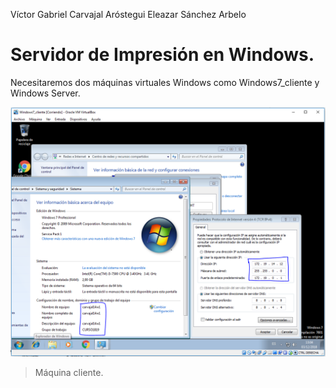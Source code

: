 Víctor Gabriel Carvajal Aróstegui
Eleazar Sánchez Arbelo

# Servidor de Impresión en Windows.

Necesitaremos dos máquinas virtuales Windows como Windows7_cliente y Windows Server.

![](./img/1.PNG)

> Máquina cliente.
